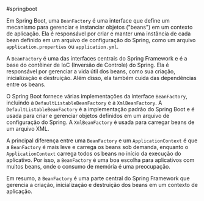 #springboot 

Em Spring Boot, uma `BeanFactory` é uma interface que define um mecanismo para gerenciar e instanciar objetos ("beans") em um contexto de aplicação. Ela é responsável por criar e manter uma instância de cada bean definido em um arquivo de configuração do Spring, como um arquivo `application.properties` ou `application.yml`.

A `BeanFactory` é uma das interfaces centrais do Spring Framework e é a base do contêiner de IoC (Inversão de Controle) do Spring. Ela é responsável por gerenciar a vida útil dos beans, como sua criação, inicialização e destruição. Além disso, ela também cuida das dependências entre os beans.

O Spring Boot fornece várias implementações da interface `BeanFactory`, incluindo a `DefaultListableBeanFactory` e a `XmlBeanFactory`. A `DefaultListableBeanFactory` é a implementação padrão do Spring Boot e é usada para criar e gerenciar objetos definidos em um arquivo de configuração do Spring. A `XmlBeanFactory` é usada para carregar beans de um arquivo XML.

A principal diferença entre uma `BeanFactory` e um `ApplicationContext` é que a `BeanFactory` é mais leve e carrega os beans sob demanda, enquanto o `ApplicationContext` carrega todos os beans no início da execução do aplicativo. Por isso, a `BeanFactory` é uma boa escolha para aplicativos com muitos beans, onde o consumo de memória é uma preocupação.

Em resumo, a `BeanFactory` é uma parte central do Spring Framework que gerencia a criação, inicialização e destruição dos beans em um contexto de aplicação.